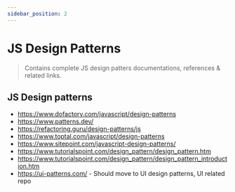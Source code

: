 ```yaml
---
sidebar_position: 2
---
```


# JS Design Patterns

> Contains complete JS design patters documentations, references & related links.

## JS Design patterns

- https://www.dofactory.com/javascript/design-patterns
- https://www.patterns.dev/
- https://refactoring.guru/design-patterns/js
- https://www.toptal.com/javascript/design-patterns
- https://www.sitepoint.com/javascript-design-patterns/
- https://www.tutorialspoint.com/design_pattern/design_pattern.htm
- https://www.tutorialspoint.com/design_pattern/design_pattern_introduction.htm
- https://ui-patterns.com/ - Should move to UI design patterns, UI related repo
